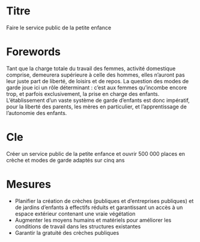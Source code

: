 # Titre

Faire le service public de la petite enfance
# Forewords

Tant que la charge totale du travail des femmes, activité domestique comprise, demeurera supérieure à celle des hommes, elles n’auront pas leur juste part de liberté, de loisirs et de repos. La question des modes de garde joue ici un rôle déterminant : c’est aux femmes qu’incombe encore trop, et parfois exclusivement, la prise en charge des enfants. L’établissement d’un vaste système de garde d’enfants est donc impératif, pour la liberté des parents, les mères en particulier, et l’apprentissage de l’autonomie des enfants.

# Cle

Créer un service public de la petite enfance et ouvrir 500 000 places en crèche et modes de garde adaptés sur cinq ans
# Mesures

* Planifier la création de crèches (publiques et d’entreprises publiques) et de jardins d’enfants à effectifs réduits et garantissant un accès à un espace extérieur contenant une vraie végétation
* Augmenter les moyens humains et matériels pour améliorer les conditions de travail dans les structures existantes
* Garantir la gratuité des crèches publiques